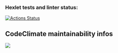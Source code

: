 ### Hexlet tests and linter status:

[![Actions Status](https://github.com/krugloffix/frontend-project-44/workflows/hexlet-check/badge.svg)](https://github.com/krugloffix/frontend-project-44/actions)

## CodeClimate maintainability infos

<a href="https://codeclimate.com/github/krugloffix/frontend-project-44/maintainability">
    <img src="https://api.codeclimate.com/v1/badges/ab68804966b7609f76ff/maintainability" />
</a>
